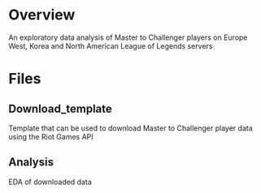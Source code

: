 # Overview
An exploratory data analysis of Master to Challenger players on Europe West, Korea and North American League of Legends servers 
# Files
## Download_template 
  Template that can be used to download Master to Challenger player data using the Riot Games API 
## Analysis
  EDA of downloaded data
